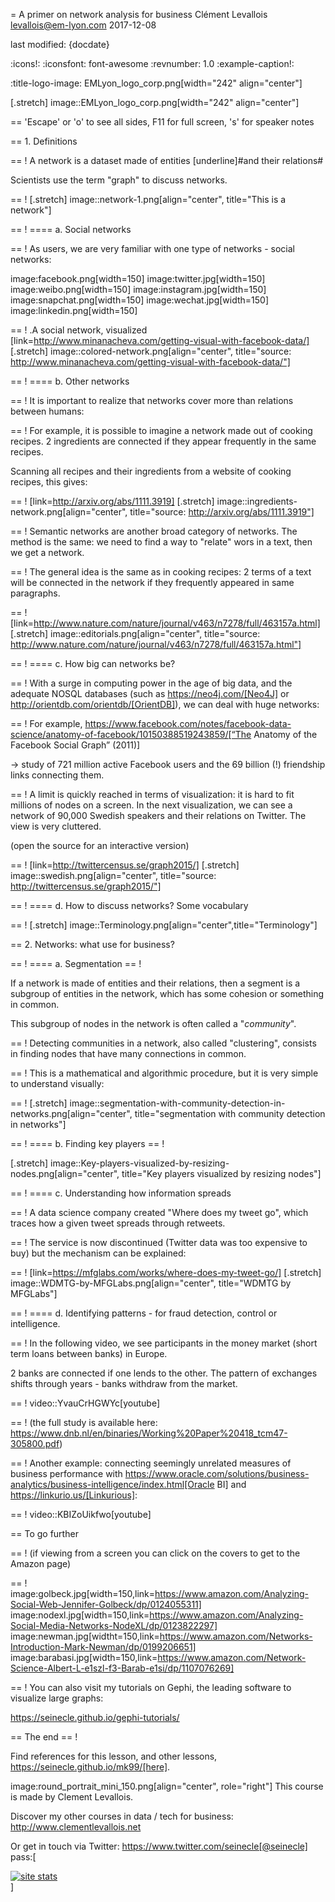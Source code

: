 = A primer on network analysis for business
Clément Levallois <levallois@em-lyon.com>
2017-12-08

last modified: {docdate}

:icons!:
:iconsfont:   font-awesome
:revnumber: 1.0
:example-caption!:

:title-logo-image: EMLyon_logo_corp.png[width="242" align="center"]

[.stretch]
image::EMLyon_logo_corp.png[width="242" align="center"]


==  'Escape' or 'o' to see all sides, F11 for full screen, 's' for speaker notes


==  1. Definitions

==  !
A network is a dataset made of entities [underline]#and their relations#

Scientists use the term "graph" to discuss networks.

==  !
[.stretch]
image::network-1.png[align="center", title="This is a network"]


==  !
==== a. Social networks

==  !
As users, we are very familiar with one type of networks - social networks:

image:facebook.png[width=150]
image:twitter.jpg[width=150]
image:weibo.png[width=150]
image:instagram.jpg[width=150]
image:snapchat.png[width=150]
image:wechat.jpg[width=150]
image:linkedin.png[width=150]

==  !
.A social network, visualized
[link=http://www.minanacheva.com/getting-visual-with-facebook-data/]
[.stretch]
image::colored-network.png[align="center", title="source: http://www.minanacheva.com/getting-visual-with-facebook-data/"]



==  !
==== b. Other networks

==  !
It is important to realize that networks cover more than relations between humans:

==  !
For example, it is possible to imagine a network made out of cooking recipes.
2 ingredients are connected if they appear frequently in the same recipes.

Scanning all recipes and their ingredients from a website of cooking recipes, this gives:

==  !
[link=http://arxiv.org/abs/1111.3919]
[.stretch]
image::ingredients-network.png[align="center", title="source: http://arxiv.org/abs/1111.3919"]


==  !
Semantic networks are another broad category of networks.
The method is the same: we need to find a way to "relate" wors in a text, then we get a network.

==  !
The general idea is the same as in cooking recipes: 2 terms of a text will be connected in the network if they frequently appeared in same paragraphs.

==  !
[link=http://www.nature.com/nature/journal/v463/n7278/full/463157a.html]
[.stretch]
image::editorials.png[align="center", title="source: http://www.nature.com/nature/journal/v463/n7278/full/463157a.html"]


==  !
==== c. How big can networks be?

==  !
With a surge in computing power in the age of big data, and the adequate NOSQL databases (such as https://neo4j.com/[Neo4J] or http://orientdb.com/orientdb/[OrientDB]), we can deal with huge networks:

==  !
For example, https://www.facebook.com/notes/facebook-data-science/anatomy-of-facebook/10150388519243859/[“The Anatomy of the Facebook Social Graph” (2011)]

-> study of 721 million active Facebook users and the 69 billion (!) friendship links connecting them.

==  !
A limit is quickly reached in terms of visualization: it is hard to fit millions of nodes on a screen.
In the next visualization, we can see a network of 90,000 Swedish speakers and their relations on Twitter. The view is very cluttered.

(open the source for an interactive version)

==  !
[link=http://twittercensus.se/graph2015/]
[.stretch]
image::swedish.png[align="center", title="source: http://twittercensus.se/graph2015/"]



==  !
==== d. How to discuss networks? Some vocabulary

==  !
[.stretch]
image::Terminology.png[align="center",title="Terminology"]


==  2. Networks: what use for business?

==  !
==== a. Segmentation
==  !

If a network is made of entities and their relations, then a segment is a subgroup of entities in the network, which has some cohesion or something in common.

This subgroup of nodes in the network is often called a "*community*".

==  !
Detecting communities in a network, also called "clustering", consists in finding nodes that have many connections in common.

==  !
This is a mathematical and algorithmic procedure, but it is very simple to understand visually:

==  !
[.stretch]
image::segmentation-with-community-detection-in-networks.png[align="center", title="segmentation with community detection in networks"]


==  !
==== b. Finding key players
==  !

[.stretch]
image::Key-players-visualized-by-resizing-nodes.png[align="center", title="Key players visualized by resizing nodes"]


==  !
==== c. Understanding how information spreads

==  !
A data science company created "Where does my tweet go", which traces how a given tweet spreads through retweets.

==  !
The service is now discontinued (Twitter data was too expensive to buy) but the mechanism can be explained:

==  !
[link=https://mfglabs.com/works/where-does-my-tweet-go/]
[.stretch]
image::WDMTG-by-MFGLabs.png[align="center", title="WDMTG by MFGLabs"]



==  !
==== d. Identifying patterns - for fraud detection, control or intelligence.

==  !
In the following video, we see participants in the money market (short term loans between banks) in Europe.

2 banks are connected if one lends to the other. The pattern of exchanges shifts through years - banks withdraw from the market.

==  !
video::YvauCrHGWYc[youtube]

==  !
(the full study is available here: https://www.dnb.nl/en/binaries/Working%20Paper%20418_tcm47-305800.pdf)


==  !
Another example: connecting seemingly unrelated measures of business performance with https://www.oracle.com/solutions/business-analytics/business-intelligence/index.html[Oracle BI] and https://linkurio.us/[Linkurious]:

==  !
video::KBIZoUikfwo[youtube]


==  To go further

==  !
(if viewing from a screen you can click on the covers to get to the Amazon page)

==  !
image:golbeck.jpg[width=150,link=https://www.amazon.com/Analyzing-Social-Web-Jennifer-Golbeck/dp/0124055311]
image:nodexl.jpg[width=150,link=https://www.amazon.com/Analyzing-Social-Media-Networks-NodeXL/dp/0123822297]
image:newman.jpg[widtht=150,link=https://www.amazon.com/Networks-Introduction-Mark-Newman/dp/0199206651]
image:barabasi.jpg[width=150,link=https://www.amazon.com/Network-Science-Albert-L-e1szl-f3-Barab-e1si/dp/1107076269]


==  !
You can also visit my tutorials on Gephi, the leading software to visualize large graphs:

https://seinecle.github.io/gephi-tutorials/

==  The end
==  !

Find references for this lesson, and other lessons, https://seinecle.github.io/mk99/[here].

image:round_portrait_mini_150.png[align="center", role="right"]
This course is made by Clement Levallois.

Discover my other courses in data / tech for business: http://www.clementlevallois.net

Or get in touch via Twitter: https://www.twitter.com/seinecle[@seinecle]
pass:[    <!-- Start of StatCounter Code for Default Guide -->
    <script type="text/javascript">
        var sc_project = 11411204;
        var sc_invisible = 1;
        var sc_security = "11411204";
        var scJsHost = (("https:" == document.location.protocol) ?
            "https://secure." : "http://www.");
        document.write("<sc" + "ript type='text/javascript' src='" +
            scJsHost +
            "statcounter.com/counter/counter.js'></" + "script>");
    </script>
    <noscript><div class="statcounter"><a title="site stats"
    href="http://statcounter.com/" target="_blank"><img
    class="statcounter"
    src="//c.statcounter.com/11411204/0/11411204/1/" alt="site
    stats"></a></div></noscript>
    <!-- End of StatCounter Code for Default Guide -->]

